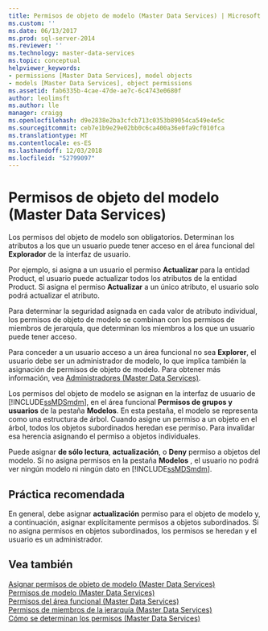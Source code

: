 ```yaml
---
title: Permisos de objeto de modelo (Master Data Services) | Microsoft Docs
ms.custom: ''
ms.date: 06/13/2017
ms.prod: sql-server-2014
ms.reviewer: ''
ms.technology: master-data-services
ms.topic: conceptual
helpviewer_keywords:
- permissions [Master Data Services], model objects
- models [Master Data Services], object permissions
ms.assetid: fab6335b-4cae-47de-ae7c-6c4743e0680f
author: leolimsft
ms.author: lle
manager: craigg
ms.openlocfilehash: d9e2838e2ba3cfcb713c0353b89054ca549e4e5c
ms.sourcegitcommit: ceb7e1b9e29e02bb0c6ca400a36e0fa9cf010fca
ms.translationtype: MT
ms.contentlocale: es-ES
ms.lasthandoff: 12/03/2018
ms.locfileid: "52799097"
---
```

# <a name="model-object-permissions-master-data-services"></a>Permisos de objeto del modelo (Master Data Services)
  Los permisos del objeto de modelo son obligatorios. Determinan los atributos a los que un usuario puede tener acceso en el área funcional del **Explorador** de la interfaz de usuario.  
  
 Por ejemplo, si asigna a un usuario el permiso **Actualizar** para la entidad Product, el usuario puede actualizar todos los atributos de la entidad Product. Si asigna el permiso **Actualizar** a un único atributo, el usuario solo podrá actualizar el atributo.  
  
 Para determinar la seguridad asignada en cada valor de atributo individual, los permisos de objeto de modelo se combinan con los permisos de miembros de jerarquía, que determinan los miembros a los que un usuario puede tener acceso.  
  
 Para conceder a un usuario acceso a un área funcional no sea **Explorer**, el usuario debe ser un administrador de modelo, lo que implica también la asignación de permisos de objeto de modelo. Para obtener más información, vea [Administradores &#40;Master Data Services&#41;](administrators-master-data-services.md).  
  
 Los permisos del objeto de modelo se asignan en la interfaz de usuario de [!INCLUDE[ssMDSmdm](../includes/ssmdsmdm-md.md)], en el área funcional **Permisos de grupos y usuarios** de la pestaña **Modelos**. En esta pestaña, el modelo se representa como una estructura de árbol. Cuando asigne un permiso a un objeto en el árbol, todos los objetos subordinados heredan ese permiso. Para invalidar esa herencia asignando el permiso a objetos individuales.  
  
 Puede asignar **de sólo lectura**, **actualización**, o **Deny** permiso a objetos del modelo. Si no asigna permisos en la pestaña **Modelos** , el usuario no podrá ver ningún modelo ni ningún dato en [!INCLUDE[ssMDSmdm](../includes/ssmdsmdm-md.md)].  
  
## <a name="best-practice"></a>Práctica recomendada  
 En general, debe asignar **actualización** permiso para el objeto de modelo y, a continuación, asignar explícitamente permisos a objetos subordinados. Si no asigna permisos en objetos subordinados, los permisos se heredan y el usuario es un administrador.  
  
## <a name="see-also"></a>Vea también  
 [Asignar permisos de objeto de modelo &#40;Master Data Services&#41;](../../2014/master-data-services/assign-model-object-permissions-master-data-services.md)   
 [Permisos de modelo &#40;Master Data Services&#41;](../../2014/master-data-services/model-permissions-master-data-services.md)   
 [Permisos del área funcional &#40;Master Data Services&#41;](../../2014/master-data-services/functional-area-permissions-master-data-services.md)   
 [Permisos de miembros de la jerarquía &#40;Master Data Services&#41;](../../2014/master-data-services/hierarchy-member-permissions-master-data-services.md)   
 [Cómo se determinan los permisos &#40;Master Data Services&#41;](../../2014/master-data-services/how-permissions-are-determined-master-data-services.md)  
  
  
